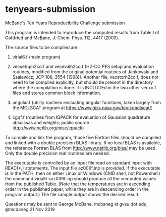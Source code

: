 # tenyears-submission
McBane's Ten Years Reproducibility Challenge submission

This program is intended to reproduce the computed results from Table I of Gottfried and McBane,
J. Chem. Phys. 112, 4417 (2000).

The source files to be compiled are:
1. virial6.f  (main program)
2. vecsetuph2co.f and vecevalh2co.f (H2-CO PES setup and evaluation routines, modified from the original potential routines of Jankowski and Szalewicz, JCP 108, 3554 (1998)).  Another file, vecstorh2co.f, does not need to be compiled explicitly, but should be present in the directory where the compilation is done.  It is INCLUDEd in the two other vecxx.f files and stores common block information.

3. angular.f  (utility routines evaluating angular functions, taken largely from the MOLSCAT program at https://www.giss.nasa.gov/tools/molscat/)
4. cgqf.f (routines from IQPACK for evaluation of Gaussian quadrature abscissas and weights; public source http://www.netlib.org/misc/iqpack)


To compile and link the program, those five Fortran files should be compiled and linked with a double precision BLAS library.  If no local BLAS is available, the reference Fortran BLAS from http://www.netlib.org/blas/ may be used.  Only the double precision real routines are needed.

The executable is controlled by an input file read on standard input with READ(*,) statements.  The input file az009f.inp is provided.  If the executable is in the PATH, then on either Linux or Windows (CMD shell, not Powershell) the command
virial6 <az009f.inp 
should produce all the computed values from the published Table.  (Note that the temperatures are in ascending order in the published paper, while they are in descending order in the program output.) The file sample.output shows the desired result.

Questions may be sent to George McBane, mcbaneg at gvsu dot edu, @mcbaneg
21 Nov 2019
